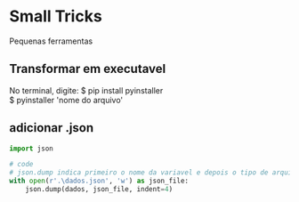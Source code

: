 # Small Tricks
Pequenas ferramentas

## Transformar em executavel
No terminal, digite:
$ pip install pyinstaller <br>
$ pyinstaller 'nome do arquivo'


## adicionar .json 
````py
import json

# code
# json.dump indica primeiro o nome da variavel e depois o tipo de arquivo em quserá transformada
with open(r'.\dados.json', 'w') as json_file:
    json.dump(dados, json_file, indent=4)

````
